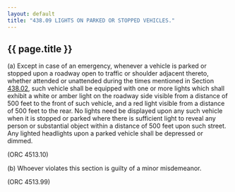 ```yaml
---
layout: default 
title: "438.09 LIGHTS ON PARKED OR STOPPED VEHICLES."
---
```


{{ page.title }}
----------------

​(a) Except in case of an emergency, whenever a vehicle is parked or
stopped upon a roadway open to traffic or shoulder adjacent thereto,
whether attended or unattended during the times mentioned in Section
[438.02](23b24956.html), such vehicle shall be equipped with one or more
lights which shall exhibit a white or amber light on the roadway side
visible from a distance of 500 feet to the front of such vehicle, and a
red light visible from a distance of 500 feet to the rear. No lights
need be displayed upon any such vehicle when it is stopped or parked
where there is sufficient light to reveal any person or substantial
object within a distance of 500 feet upon such street. Any lighted
headlights upon a parked vehicle shall be depressed or dimmed.

(ORC 4513.10)

​(b) Whoever violates this section is guilty of a minor misdemeanor.

(ORC 4513.99)
